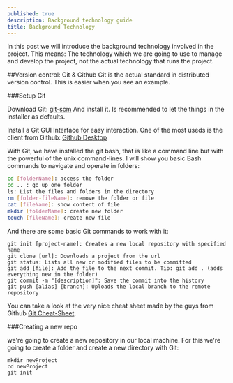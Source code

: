 ```yaml
---
published: true
description: Background technology guide
title: Background Technology
---
```



In this post we will introduce the background technology involved in the project. This means: The technology which we are going to use to manage and develop the project, not the actual technology that runs the project.

##Version control: Git & Github
Git is the actual standard in distributed version control. This is easier when you see an example.


###Setup Git

Download Git: [git-scm](http://git-scm.com/)
And install it. Is recommended to let the things in the installer as defaults.

Install a Git GUI Interface for easy interaction. One of the most useds is the client from Github: [Github Desktop](https://desktop.github.com/)

With Git, we have installed the git bash, that is like a command line but with the powerful of the unix command-lines. I will show you basic Bash commands to navigate and operate in folders:

```bash
cd [folderName]: access the folder
cd .. : go up one folder
ls: List the files and folders in the directory
rm [folder-fileName]: remove the folder or file
cat [fileName]: show content of file
mkdir [folderName]: create new folder
touch [fileName]: create new file
```
    
And there are some basic Git commands to work with it:

	git init [project-name]: Creates a new local repository with specified name
    git clone [url]: Downloads a project from the url
    git status: Lists all new or modified files to be committed
    git add [file]: Add the file to the next commit. Tip: git add . (adds everything new in the folder)
    git commit -m "[description]": Save the commit into the history
    git push [alias] [branch]: Uploads the local branch to the remote repository
   
You can take a look at the very nice cheat sheet made by the guys from Github [Git Cheat-Sheet](https://training.github.com/kit/downloads/github-git-cheat-sheet.pdf).
	
    
###Creating a new repo

we're going to create a new repository in our local machine. For this we're going to create a folder and create a new directory with Git:
	
    mkdir newProject
    cd newProject
    git init
